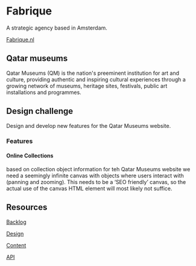 # Fabrique
A strategic agency based in Amsterdam.

[Fabrique.nl](https://www.fabrique.nl/)

## Qatar museums 
Qatar Museums (QM) is the nation's preeminent institution for art and culture, providing authentic and inspiring cultural experiences through a growing network of museums, heritage sites, festivals, public art installations and programmes.

## Design challenge
Design and develop new features for the Qatar Museums website.

### Features

#### Online Collections
based on collection object information for teh Qatar Museums website we need a seemingly infinite canvas with objects where users interact with (panning and zooming). This needs to be a ‘SEO friendly’ canvas, so the actual use of the canvas HTML element will most likely not suffice.

## Resources

[Backlog]()

[Design](https://github.com/fdnd-agency/fabrique/tree/main/design)

[Content]()

[API]()

